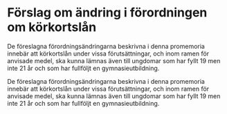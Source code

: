 # Förslag om ändring i förordningen om körkortslån

De föreslagna förordningsändringarna beskrivna i denna promemoria innebär att körkortslån under vissa förutsättningar, och inom ramen för anvisade medel, ska kunna lämnas även till ungdomar som har fyllt 19 men inte 21 år och som har fullföljt en gymnasieutbildning.

De föreslagna förordningsändringarna beskrivna i denna promemoria innebär att körkortslån under vissa förutsättningar, och inom ramen för anvisade medel, ska kunna lämnas även till ungdomar som har fyllt 19 men inte 21 år och som har fullföljt en gymnasieutbildning.
